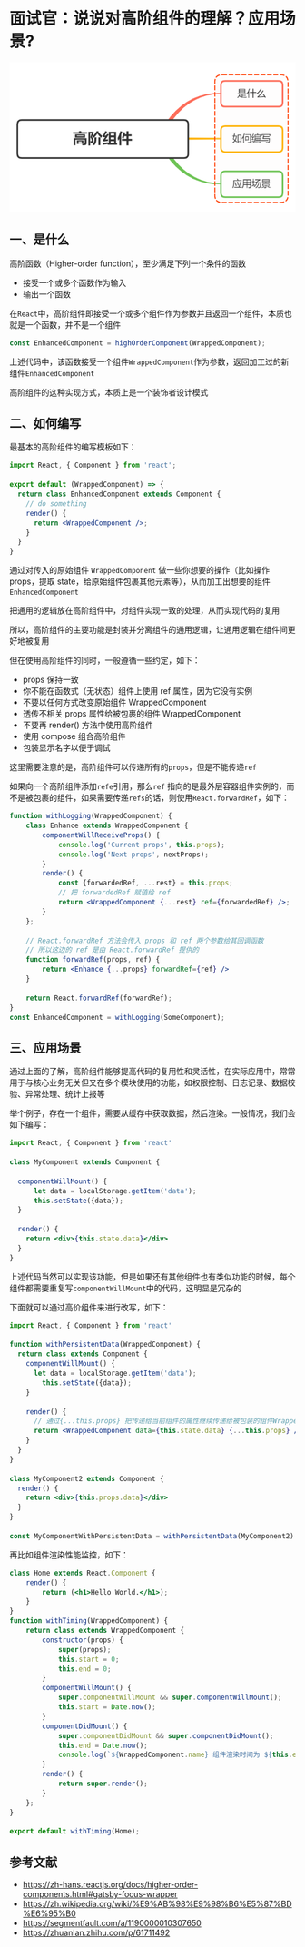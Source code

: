 # 面试官：说说对高阶组件的理解？应用场景?

 ![](../sImgs/c8901850-e197-11eb-85f6-6fac77c0c9b3.png)



## 一、是什么

高阶函数（Higher-order function），至少满足下列一个条件的函数

- 接受一个或多个函数作为输入
- 输出一个函数

在`React`中，高阶组件即接受一个或多个组件作为参数并且返回一个组件，本质也就是一个函数，并不是一个组件

```jsx
const EnhancedComponent = highOrderComponent(WrappedComponent);
```

上述代码中，该函数接受一个组件`WrappedComponent`作为参数，返回加工过的新组件`EnhancedComponent`

高阶组件的这种实现方式，本质上是一个装饰者设计模式


## 二、如何编写

最基本的高阶组件的编写模板如下：

```jsx
import React, { Component } from 'react';

export default (WrappedComponent) => {
  return class EnhancedComponent extends Component {
    // do something
    render() {
      return <WrappedComponent />;
    }
  }
}
```

通过对传入的原始组件 `WrappedComponent` 做一些你想要的操作（比如操作 props，提取 state，给原始组件包裹其他元素等），从而加工出想要的组件 `EnhancedComponent`

把通用的逻辑放在高阶组件中，对组件实现一致的处理，从而实现代码的复用

所以，高阶组件的主要功能是封装并分离组件的通用逻辑，让通用逻辑在组件间更好地被复用

但在使用高阶组件的同时，一般遵循一些约定，如下：

- props 保持一致
- 你不能在函数式（无状态）组件上使用 ref 属性，因为它没有实例
- 不要以任何方式改变原始组件 WrappedComponent
- 透传不相关 props 属性给被包裹的组件 WrappedComponent
- 不要再 render() 方法中使用高阶组件
- 使用  compose 组合高阶组件
- 包装显示名字以便于调试

这里需要注意的是，高阶组件可以传递所有的`props`，但是不能传递`ref`

如果向一个高阶组件添加`refe`引用，那么`ref` 指向的是最外层容器组件实例的，而不是被包裹的组件，如果需要传递`refs`的话，则使用`React.forwardRef`，如下：

```jsx
function withLogging(WrappedComponent) {
    class Enhance extends WrappedComponent {
        componentWillReceiveProps() {
            console.log('Current props', this.props);
            console.log('Next props', nextProps);
        }
        render() {
            const {forwardedRef, ...rest} = this.props;
            // 把 forwardedRef 赋值给 ref
            return <WrappedComponent {...rest} ref={forwardedRef} />;
        }
    };

    // React.forwardRef 方法会传入 props 和 ref 两个参数给其回调函数
    // 所以这边的 ref 是由 React.forwardRef 提供的
    function forwardRef(props, ref) {
        return <Enhance {...props} forwardRef={ref} />
    }

    return React.forwardRef(forwardRef);
}
const EnhancedComponent = withLogging(SomeComponent);
```


## 三、应用场景

通过上面的了解，高阶组件能够提高代码的复用性和灵活性，在实际应用中，常常用于与核心业务无关但又在多个模块使用的功能，如权限控制、日志记录、数据校验、异常处理、统计上报等

举个例子，存在一个组件，需要从缓存中获取数据，然后渲染。一般情况，我们会如下编写：

```jsx
import React, { Component } from 'react'

class MyComponent extends Component {

  componentWillMount() {
      let data = localStorage.getItem('data');
      this.setState({data});
  }
  
  render() {
    return <div>{this.state.data}</div>
  }
}
```

上述代码当然可以实现该功能，但是如果还有其他组件也有类似功能的时候，每个组件都需要重复写`componentWillMount`中的代码，这明显是冗杂的

下面就可以通过高价组件来进行改写，如下：

```jsx
import React, { Component } from 'react'

function withPersistentData(WrappedComponent) {
  return class extends Component {
    componentWillMount() {
      let data = localStorage.getItem('data');
        this.setState({data});
    }
    
    render() {
      // 通过{...this.props} 把传递给当前组件的属性继续传递给被包装的组件WrappedComponent
      return <WrappedComponent data={this.state.data} {...this.props} />
    }
  }
}

class MyComponent2 extends Component {  
  render() {
    return <div>{this.props.data}</div>
  }
}

const MyComponentWithPersistentData = withPersistentData(MyComponent2)
```

再比如组件渲染性能监控，如下：

```jsx
class Home extends React.Component {
    render() {
        return (<h1>Hello World.</h1>);
    }
}
function withTiming(WrappedComponent) {
    return class extends WrappedComponent {
        constructor(props) {
            super(props);
            this.start = 0;
            this.end = 0;
        }
        componentWillMount() {
            super.componentWillMount && super.componentWillMount();
            this.start = Date.now();
        }
        componentDidMount() {
            super.componentDidMount && super.componentDidMount();
            this.end = Date.now();
            console.log(`${WrappedComponent.name} 组件渲染时间为 ${this.end - this.start} ms`);
        }
        render() {
            return super.render();
        }
    };
}

export default withTiming(Home);
```


## 参考文献

- https://zh-hans.reactjs.org/docs/higher-order-components.html#gatsby-focus-wrapper
- https://zh.wikipedia.org/wiki/%E9%AB%98%E9%98%B6%E5%87%BD%E6%95%B0
- https://segmentfault.com/a/1190000010307650
- https://zhuanlan.zhihu.com/p/61711492
